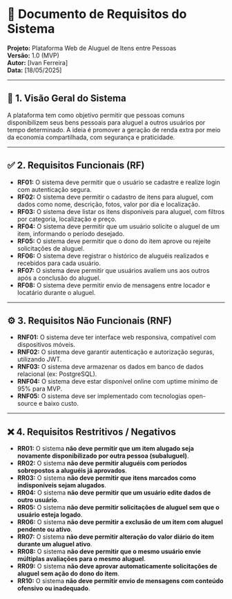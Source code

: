 
# 📘 Documento de Requisitos do Sistema  
**Projeto:** Plataforma Web de Aluguel de Itens entre Pessoas  
**Versão:** 1.0 (MVP)  
**Autor:** [Ivan Ferreira]  
**Data:** [18/05/2025]

---

## 📌 1. Visão Geral do Sistema

A plataforma tem como objetivo permitir que pessoas comuns disponibilizem seus bens pessoais para aluguel a outros usuários por tempo determinado. A ideia é promover a geração de renda extra por meio da economia compartilhada, com segurança e praticidade.

---

## ✅ 2. Requisitos Funcionais (RF)

- **RF01:** O sistema deve permitir que o usuário se cadastre e realize login com autenticação segura.
- **RF02:** O sistema deve permitir o cadastro de itens para aluguel, com dados como nome, descrição, fotos, valor por dia e localização.
- **RF03:** O sistema deve listar os itens disponíveis para aluguel, com filtros por categoria, localização e preço.
- **RF04:** O sistema deve permitir que um usuário solicite o aluguel de um item, informando o período desejado.
- **RF05:** O sistema deve permitir que o dono do item aprove ou rejeite solicitações de aluguel.
- **RF06:** O sistema deve registrar o histórico de aluguéis realizados e recebidos para cada usuário.
- **RF07:** O sistema deve permitir que usuários avaliem uns aos outros após a conclusão do aluguel.
- **RF08:** O sistema deve permitir envio de mensagens entre locador e locatário durante o aluguel.

---

## ⚙️ 3. Requisitos Não Funcionais (RNF)

- **RNF01:** O sistema deve ter interface web responsiva, compatível com dispositivos móveis.
- **RNF02:** O sistema deve garantir autenticação e autorização seguras, utilizando JWT.
- **RNF03:** O sistema deve armazenar os dados em banco de dados relacional (ex: PostgreSQL).
- **RNF04:** O sistema deve estar disponível online com uptime mínimo de 95% para MVP.
- **RNF05:** O sistema deve ser implementado com tecnologias open-source e baixo custo.

---

## ❌ 4. Requisitos Restritivos / Negativos

- **RR01:** O sistema **não deve permitir que um item alugado seja novamente disponibilizado por outra pessoa (subaluguel)**.
- **RR02:** O sistema **não deve permitir aluguéis com períodos sobrepostos a aluguéis já aprovados**.
- **RR03:** O sistema **não deve permitir que itens marcados como indisponíveis sejam alugados**.
- **RR04:** O sistema **não deve permitir que um usuário edite dados de outro usuário**.
- **RR05:** O sistema **não deve permitir solicitações de aluguel sem que o usuário esteja logado**.
- **RR06:** O sistema **não deve permitir a exclusão de um item com aluguel pendente ou ativo**.
- **RR07:** O sistema **não deve permitir alteração do valor diário do item durante um aluguel ativo**.
- **RR08:** O sistema **não deve permitir que o mesmo usuário envie múltiplas avaliações para o mesmo aluguel**.
- **RR09:** O sistema **não deve aprovar automaticamente solicitações de aluguel sem ação do dono do item**.
- **RR10:** O sistema **não deve permitir envio de mensagens com conteúdo ofensivo ou inadequado**.
